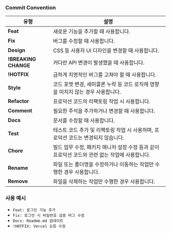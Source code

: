 ### Commit Convention

| 유형               | 설명                                                                            |
|--------------------|--------------------------------------------------------------------------------|
| **Feat**          | 새로운 기능을 추가할 때 사용합니다.                                              |
| **Fix**           | 버그를 수정할 때 사용합니다.                                                    |
| **Design**        | CSS 등 사용자 UI 디자인을 변경할 때 사용합니다.                                  |
| **!BREAKING CHANGE** | 커다란 API 변경이 발생했을 때 사용합니다.                                      |
| **!HOTFIX**       | 급하게 치명적인 버그를 고쳐야 할 때 사용합니다.                                  |
| **Style**         | 코드 포맷 변경, 세미콜론 누락 등 코드 로직에 영향을 미치지 않는 경우 사용합니다. |
| **Refactor**      | 프로덕션 코드의 리팩토링 작업 시 사용합니다.                                    |
| **Comment**       | 필요한 주석을 추가하거나 변경할 때 사용합니다.                                   |
| **Docs**          | 문서를 수정할 때 사용합니다.                                                    |
| **Test**          | 테스트 코드 추가 및 리팩토링 작업 시 사용하며, 프로덕션 코드는 변경되지 않습니다. |
| **Chore**         | 빌드 업무 수정, 패키지 매니저 설정 수정 등과 같이 프로덕션 코드와 관련 없는 작업에 사용합니다. |
| **Rename**        | 파일 또는 폴더명을 수정하거나 이동하는 작업만 수행한 경우 사용합니다.            |
| **Remove**        | 파일을 삭제하는 작업만 수행한 경우 사용합니다.                                 |


### 사용 예시
- `Feat: 로그인 기능 추가`
- `Fix: 로그인 시 비밀번호 검증 버그 수정`
- `Docs: Readme.md 업데이트`
- `!HOTFIX: Vercel 오류 수정`
